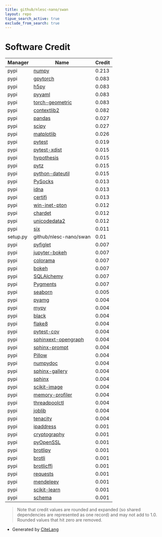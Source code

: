 ```yaml
---
title: github/nlesc-nano/swan
layout: repo
tipue_search_active: true
exclude_from_search: true
---
```

# Software Credit

|Manager|Name|Credit|
|-------|----|------|
|pypi|[numpy](https://www.numpy.org)|0.213|
|pypi|[gpytorch](https://gpytorch.ai)|0.083|
|pypi|[h5py](http://www.h5py.org)|0.083|
|pypi|[pyyaml](https://pyyaml.org/)|0.083|
|pypi|[torch-geometric](https://github.com/pyg-team/pytorch_geometric)|0.083|
|pypi|[contextlib2](https://pypi.org/project/contextlib2)|0.082|
|pypi|[pandas](https://pandas.pydata.org)|0.027|
|pypi|[scipy](https://www.scipy.org)|0.027|
|pypi|[matplotlib](https://pypi.org/project/matplotlib)|0.026|
|pypi|[pytest](https://pypi.org/project/pytest)|0.019|
|pypi|[pytest-xdist](https://pypi.org/project/pytest-xdist)|0.015|
|pypi|[hypothesis](https://pypi.org/project/hypothesis)|0.015|
|pypi|[pytz](https://pypi.org/project/pytz)|0.015|
|pypi|[python-dateutil](https://pypi.org/project/python-dateutil)|0.015|
|pypi|[PySocks](https://github.com/Anorov/PySocks)|0.013|
|pypi|[idna](https://github.com/kjd/idna)|0.013|
|pypi|[certifi](https://certifiio.readthedocs.io/en/latest/)|0.013|
|pypi|[win-inet-pton](https://github.com/hickeroar/win_inet_pton)|0.012|
|pypi|[chardet](https://github.com/chardet/chardet)|0.012|
|pypi|[unicodedata2](https://pypi.org/project/unicodedata2)|0.012|
|pypi|[six](https://github.com/benjaminp/six)|0.011|
|setup.py|github/nlesc-nano/swan|0.01|
|pypi|[pyfiglet](https://github.com/pwaller/pyfiglet)|0.007|
|pypi|[jupyter-bokeh](https://github.com/bokeh/jupyter_bokeh)|0.007|
|pypi|[colorama](https://github.com/tartley/colorama)|0.007|
|pypi|[bokeh](https://github.com/bokeh/bokeh)|0.007|
|pypi|[SQLAlchemy](https://pypi.org/project/SQLAlchemy)|0.007|
|pypi|[Pygments](https://pypi.org/project/Pygments)|0.007|
|pypi|[seaborn](https://seaborn.pydata.org)|0.005|
|pypi|[pyamg](https://pypi.org/project/pyamg)|0.004|
|pypi|[mypy](https://pypi.org/project/mypy)|0.004|
|pypi|[black](https://pypi.org/project/black)|0.004|
|pypi|[flake8](https://pypi.org/project/flake8)|0.004|
|pypi|[pytest-cov](https://pypi.org/project/pytest-cov)|0.004|
|pypi|[sphinxext-opengraph](https://pypi.org/project/sphinxext-opengraph)|0.004|
|pypi|[sphinx-prompt](https://pypi.org/project/sphinx-prompt)|0.004|
|pypi|[Pillow](https://pypi.org/project/Pillow)|0.004|
|pypi|[numpydoc](https://pypi.org/project/numpydoc)|0.004|
|pypi|[sphinx-gallery](https://pypi.org/project/sphinx-gallery)|0.004|
|pypi|[sphinx](https://pypi.org/project/sphinx)|0.004|
|pypi|[scikit-image](https://pypi.org/project/scikit-image)|0.004|
|pypi|[memory-profiler](https://pypi.org/project/memory-profiler)|0.004|
|pypi|[threadpoolctl](https://pypi.org/project/threadpoolctl)|0.004|
|pypi|[joblib](https://pypi.org/project/joblib)|0.004|
|pypi|[tenacity](https://pypi.org/project/tenacity)|0.004|
|pypi|[ipaddress](https://pypi.org/project/ipaddress)|0.001|
|pypi|[cryptography](https://pypi.org/project/cryptography)|0.001|
|pypi|[pyOpenSSL](https://pypi.org/project/pyOpenSSL)|0.001|
|pypi|[brotlipy](https://pypi.org/project/brotlipy)|0.001|
|pypi|[brotli](https://pypi.org/project/brotli)|0.001|
|pypi|[brotlicffi](https://pypi.org/project/brotlicffi)|0.001|
|pypi|[requests](https://requests.readthedocs.io)|0.001|
|pypi|[mendeleev](https://github.com/lmmentel/mendeleev)|0.001|
|pypi|[scikit-learn](http://scikit-learn.org)|0.001|
|pypi|[schema](https://github.com/keleshev/schema)|0.001|


> Note that credit values are rounded and expanded (so shared dependencies are represented as one record) and may not add to 1.0. Rounded values that hit zero are removed.


- Generated by [CiteLang](https://github.com/vsoch/citelang)
